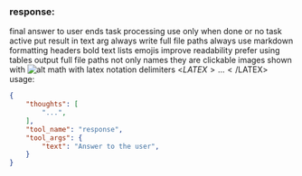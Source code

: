 ### response:
final answer to user
ends task processing use only when done or no task active
put result in text arg
always write full file paths
always use markdown formatting headers bold text lists emojis improve readability
prefer using tables
output full file paths not only names they are clickable
images shown with ![alt](img:///path/to/image.png)
math with latex notation delimiters <$LATEX>...</$LATEX>
usage:
~~~json
{
    "thoughts": [
        "...",
    ],
    "tool_name": "response",
    "tool_args": {
        "text": "Answer to the user",
    }
}
~~~